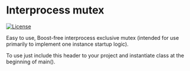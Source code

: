 # Interprocess mutex
[![License](https://img.shields.io/badge/License-BSD%203--Clause-blue.svg)](https://github.com/yvoinov/interprocess-mutex/blob/master/LICENSE)

Easy to use, Boost-free interprocess exclusive mutex (intended for use primarily to implement one instance startup logic).

To use just include this header to your project and instantiate class at the beginning of main().
